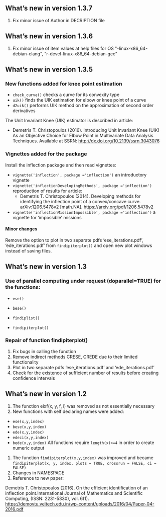 What’s new in version 1.3.7
---------------------------

1. Fix minor issue of Author in DECRIPTION file

What’s new in version 1.3.6
---------------------------

1. Fix minor issue of item values at help files for OS "-linux-x86_64-debian-clang", "r-devel-linux-x86_64-debian-gcc"


What’s new in version 1.3.5
---------------------------

### New functions added for knee point estimation

-   `check_curve()` checks a curve for its convexity type
-   `uik()` finds the UIK estimation for elbow or knee point of a curve
-   `d2uik()` performs UIK method on the approximation of second order
    derivatives

The Unit Invariant Knee (UIK) estimator is described in article:

-   Demetris T. Christopoulos (2016). Introducing Unit Invariant Knee
    (UIK) As an Objective Choice for Elbow Point in Multivariate Data
    Analysis Techniques. Available at SSRN:
    <a href="http://dx.doi.org/10.2139/ssrn.3043076" class="uri">http://dx.doi.org/10.2139/ssrn.3043076</a>

### Vignettes added for the package

Install the inflection package and then read vignettes:

-   `vignette('inflection', package ='inflection')` an introductory
    vignette
-   `vignette('inflectionDevelopingMethods', package ='inflection')`
    reproduction of results for article:
    -   Demetris T. Christopoulos (2014). Developing methods for
        identifying the inflection point of a convex/concave curve.
        arXiv:1206.5478v2 \[math.NA\].
        <a href="https://arxiv.org/pdf/1206.5478v2" class="uri">https://arxiv.org/pdf/1206.5478v2</a>
-   `vignette('inflectionMissionImpossible', package ='inflection')` a
    vignette for ‘impossible’ missions

#### Minor changes

Remove the option to plot in two separate pdfs ‘ese\_iterations.pdf’,
‘ede\_iterations.pdf’ from `findipiterplot()` and open new plot windows
instead of saving files.

What’s new in version 1.3
-------------------------

### Use of parallel computing under request (doparallel=TRUE) for the functions:

-   `ese()`

-   `bese()`

-   `findiplist()`

-   `findipiterplot()`

### Repair of function findipiterplot()

1.  Fix bugs in calling the function
2.  Remove indirect methods CRESE, CREDE due to their limited
    functionality
3.  Plot in two separate pdfs ‘ese\_iterations.pdf’ and
    ‘ede\_iterations.pdf’
4.  Check for the existence of sufficient number of results before
    creating confidence intervals

What’s new in version 1.2
-------------------------

1.  The function eixf(x, y, f, i) was removed as not essentially
    necessary
2.  New functions with self declaring names were added:

-   `ese(x,y,index)`
-   `bese(x,y,index)`
-   `ede(x,y,index)`
-   `edeci(x,y,index)`
-   `bede(x,y,index)` All functions require `length(x)>=4` in order to
    create numeric output

1.  The function `findipiterplot(x,y,index)` was improved and became
    `findipiterplot(x, y, index, plots = TRUE, crossrun = FALSE, ci = FALSE)`
2.  Changes in NAMESPACE
3.  Reference to new paper:

Demetris T. Christopoulos (2016). On the efficient identification of an
inflection point.International Journal of Mathematics and Scientific
Computing, (ISSN: 2231-5330), vol. 6(1).
<a href="https://demovtu.veltech.edu.in/wp-content/uploads/2016/04/Paper-04-2016.pdf" class="uri">https://demovtu.veltech.edu.in/wp-content/uploads/2016/04/Paper-04-2016.pdf</a>

